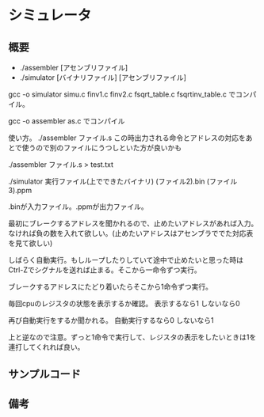 # シミュレータ

## 概要

- ./assembler \[アセンブリファイル\]
- ./simulator \[バイナリファイル\] \[アセンブリファイル\]

gcc -o simulator simu.c finv1.c finv2.c fsqrt_table.c fsqrtinv_table.c
でコンパイル。

gcc -o assembler as.c
でコンパイル

使い方。
./assembler ファイル.s
この時出力される命令とアドレスの対応をあとで使うので別のファイルにうつしといた方が良いかも

./assembler ファイル.s > test.txt

./simulator 実行ファイル(上でできたバイナリ) (ファイル2).bin (ファイル3).ppm

.binが入力ファイル。.ppmが出力ファイル。

最初にブレークするアドレスを聞かれるので、止めたいアドレスがあれば入力。なければ負の数を入れて欲しい。(止めたいアドレスはアセンブラででた対応表を見て欲しい)

しばらく自動実行。もしループしたりしていて途中で止めたいと思った時はCtrl-Zでシグナルを送れば止まる。そこから一命令ずつ実行。

ブレークするアドレスにたどり着いたらそこから1命令ずつ実行。

毎回cpuのレジスタの状態を表示するか確認。
表示するなら1
しないなら0

再び自動実行をするか聞かれる。
自動実行するなら0
しないなら1

上と逆なので注意。ずっと1命令で実行して、レジスタの表示をしたいときは1を連打してくれれば良い。

## サンプルコード

## 備考
